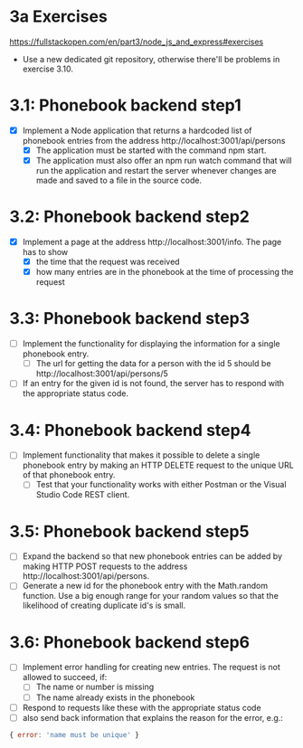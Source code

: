 # 3a Exercises
https://fullstackopen.com/en/part3/node_js_and_express#exercises

- Use a new dedicated git repository, otherwise there'll be problems in exercise 3.10.

# 3.1: Phonebook backend step1
- [x] Implement a Node application that returns a hardcoded list of phonebook entries from the address http://localhost:3001/api/persons
    - [x] The application must be started with the command npm start.
    - [x] The application must also offer an npm run watch command that will run the application and restart the server whenever changes are made and saved to a file in the source code.

# 3.2: Phonebook backend step2
- [x] Implement a page at the address http://localhost:3001/info. The page has to show 
    - [x] the time that the request was received 
    - [x] how many entries are in the phonebook at the time of processing the request

# 3.3: Phonebook backend step3
- [ ] Implement the functionality for displaying the information for a single phonebook entry. 
    - [ ] The url for getting the data for a person with the id 5 should be http://localhost:3001/api/persons/5
- [ ] If an entry for the given id is not found, the server has to respond with the appropriate status code.

# 3.4: Phonebook backend step4
- [ ] Implement functionality that makes it possible to delete a single phonebook entry by making an HTTP DELETE request to the unique URL of that phonebook entry.
    - [ ] Test that your functionality works with either Postman or the Visual Studio Code REST client.

# 3.5: Phonebook backend step5
- [ ] Expand the backend so that new phonebook entries can be added by making HTTP POST requests to the address http://localhost:3001/api/persons.
- [ ] Generate a new id for the phonebook entry with the Math.random function. Use a big enough range for your random values so that the likelihood of creating duplicate id's is small.

# 3.6: Phonebook backend step6
- [ ] Implement error handling for creating new entries. The request is not allowed to succeed, if:
    - [ ] The name or number is missing
    - [ ] The name already exists in the phonebook
- [ ] Respond to requests like these with the appropriate status code
- [ ] also send back information that explains the reason for the error, e.g.: 
```js
{ error: 'name must be unique' }
```